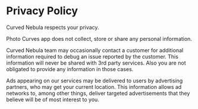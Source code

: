 # Privacy Policy

Curved Nebula respects your privacy.

Photo Curves app does not collect, store or share any personal information.

Curved Nebula team may occasionally contact a customer for additional information required to debug an issue reported by the customer. This information will never be shared with 3rd party services. Also you are not obligated to provide any information in those cases.

Ads appearing on our services may be delivered to users by advertising partners, who may get your current location. This information allows ad networks to, among other things, deliver targeted advertisements that they believe will be of most interest to you.